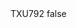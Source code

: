 <?xml version="1.0" encoding="UTF-8"?>
<CustomMetadata xmlns="http://soap.sforce.com/2006/04/metadata">
    <label>TXU792</label>
    <protected>false</protected>
</CustomMetadata>
